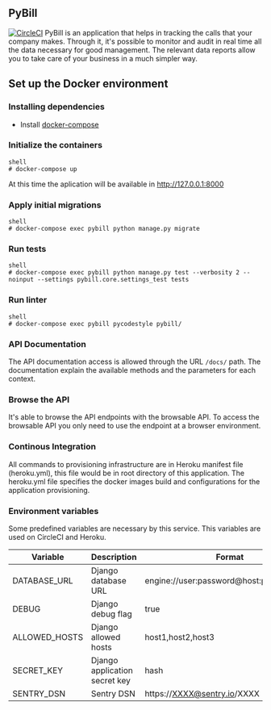 ## PyBill

[![CircleCI](https://circleci.com/gh/morais90/pybill/tree/master.svg?style=svg)](https://circleci.com/gh/morais90/pybill/tree/master)
PyBill is an application that helps in tracking the calls that your company makes. Through it, it's possible to monitor and audit in real time all the data necessary for good management. The relevant data reports allow you to take care of your business in a much simpler way.

## Set up the Docker environment

### Installing dependencies
- Install [docker-compose](https://docs.docker.com/compose/install)

### Initialize the containers
```
shell
# docker-compose up
```
At this time the aplication will be available in http://127.0.0.1:8000

### Apply initial migrations
```
shell
# docker-compose exec pybill python manage.py migrate
```

### Run tests
```
shell
# docker-compose exec pybill python manage.py test --verbosity 2 --noinput --settings pybill.core.settings_test tests
```

### Run linter
```
shell
# docker-compose exec pybill pycodestyle pybill/
```

### API Documentation

The API documentation access is allowed through the URL `/docs/` path. The documentation explain the available methods and the parameters for each context.

### Browse the API

It's able to browse the API endpoints with the browsable API. To access the browsable API you only need to use the endpoint at a browser environment.

### Continous Integration

All commands to provisioning infrastructure are in Heroku manifest file (heroku.yml), this file would be in root directory of this application. The heroku.yml file specifies the docker images build and configurations for the application provisioning.

### Environment variables

Some predefined variables are necessary by this service. This variables are used on CircleCI and Heroku.

| Variable      | Description                   | Format                                    |
|---------------|-------------------------------|-------------------------------------------|
| DATABASE_URL  | Django database URL           | engine://user:password@host:port/database |
| DEBUG         | Django debug flag             | true|false                                |
| ALLOWED_HOSTS | Django allowed hosts          | host1,host2,host3                         |
| SECRET_KEY    | Django application secret key | hash                                      |
| SENTRY_DSN    | Sentry DSN                    | https://XXXX@sentry.io/XXXX               |
